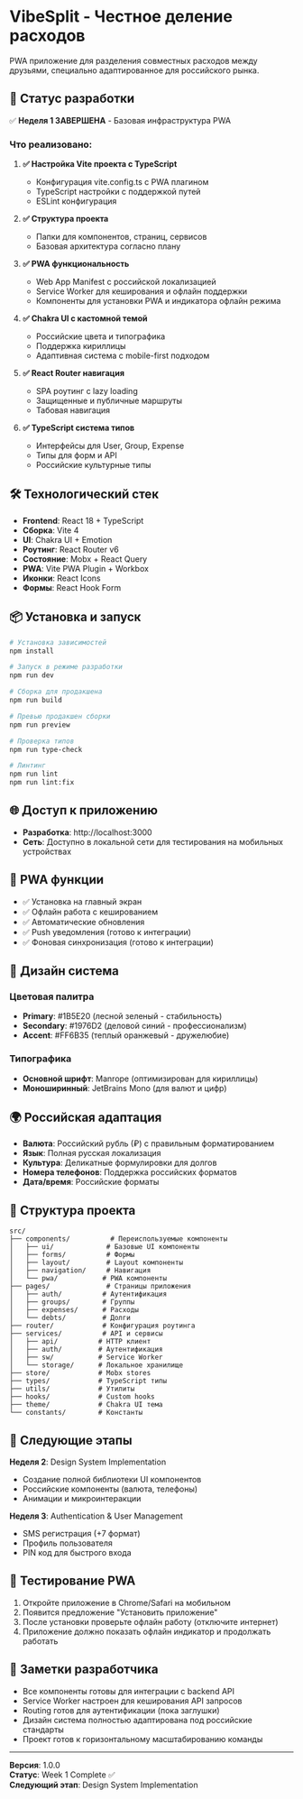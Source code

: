 # VibeSplit - Честное деление расходов

PWA приложение для разделения совместных расходов между друзьями, специально адаптированное для российского рынка.

## 🚀 Статус разработки

✅ **Неделя 1 ЗАВЕРШЕНА** - Базовая инфраструктура PWA

### Что реализовано:

1. **✅ Настройка Vite проекта с TypeScript**
   - Конфигурация vite.config.ts с PWA плагином
   - TypeScript настройки с поддержкой путей
   - ESLint конфигурация

2. **✅ Структура проекта**
   - Папки для компонентов, страниц, сервисов
   - Базовая архитектура согласно плану

3. **✅ PWA функциональность**
   - Web App Manifest с российской локализацией
   - Service Worker для кеширования и офлайн поддержки
   - Компоненты для установки PWA и индикатора офлайн режима

4. **✅ Chakra UI с кастомной темой**
   - Российские цвета и типографика
   - Поддержка кириллицы
   - Адаптивная система с mobile-first подходом

5. **✅ React Router навигация**
   - SPA роутинг с lazy loading
   - Защищенные и публичные маршруты
   - Табовая навигация

6. **✅ TypeScript система типов**
   - Интерфейсы для User, Group, Expense
   - Типы для форм и API
   - Российские культурные типы

## 🛠 Технологический стек

- **Frontend**: React 18 + TypeScript
- **Сборка**: Vite 4
- **UI**: Chakra UI + Emotion
- **Роутинг**: React Router v6
- **Состояние**: Mobx + React Query
- **PWA**: Vite PWA Plugin + Workbox
- **Иконки**: React Icons
- **Формы**: React Hook Form

## 📦 Установка и запуск

```bash
# Установка зависимостей
npm install

# Запуск в режиме разработки
npm run dev

# Сборка для продакшена
npm run build

# Превью продакшен сборки
npm run preview

# Проверка типов
npm run type-check

# Линтинг
npm run lint
npm run lint:fix
```

## 🌐 Доступ к приложению

- **Разработка**: http://localhost:3000
- **Сеть**: Доступно в локальной сети для тестирования на мобильных устройствах

## 📱 PWA функции

- ✅ Установка на главный экран
- ✅ Офлайн работа с кешированием
- ✅ Автоматические обновления
- ✅ Push уведомления (готово к интеграции)
- ✅ Фоновая синхронизация (готово к интеграции)

## 🎨 Дизайн система

### Цветовая палитра
- **Primary**: #1B5E20 (лесной зеленый - стабильность)
- **Secondary**: #1976D2 (деловой синий - профессионализм)
- **Accent**: #FF6B35 (теплый оранжевый - дружелюбие)

### Типографика
- **Основной шрифт**: Manrope (оптимизирован для кириллицы)
- **Моноширинный**: JetBrains Mono (для валют и цифр)

## 🌍 Российская адаптация

- **Валюта**: Российский рубль (₽) с правильным форматированием
- **Язык**: Полная русская локализация
- **Культура**: Деликатные формулировки для долгов
- **Номера телефонов**: Поддержка российских форматов
- **Дата/время**: Российские форматы

## 📂 Структура проекта

```
src/
├── components/          # Переиспользуемые компоненты
│   ├── ui/             # Базовые UI компоненты
│   ├── forms/          # Формы
│   ├── layout/         # Layout компоненты
│   ├── navigation/     # Навигация
│   └── pwa/           # PWA компоненты
├── pages/              # Страницы приложения
│   ├── auth/          # Аутентификация
│   ├── groups/        # Группы
│   ├── expenses/      # Расходы
│   └── debts/         # Долги
├── router/            # Конфигурация роутинга
├── services/          # API и сервисы
│   ├── api/          # HTTP клиент
│   ├── auth/         # Аутентификация
│   ├── sw/           # Service Worker
│   └── storage/      # Локальное хранилище
├── store/            # Mobx stores
├── types/            # TypeScript типы
├── utils/            # Утилиты
├── hooks/            # Custom hooks
├── theme/            # Chakra UI тема
└── constants/        # Константы
```

## 🔄 Следующие этапы

**Неделя 2**: Design System Implementation
- Создание полной библиотеки UI компонентов
- Российские компоненты (валюта, телефоны)
- Анимации и микроинтеракции

**Неделя 3**: Authentication & User Management
- SMS регистрация (+7 формат)
- Профиль пользователя
- PIN код для быстрого входа

## 🧪 Тестирование PWA

1. Откройте приложение в Chrome/Safari на мобильном
2. Появится предложение "Установить приложение"
3. После установки проверьте офлайн работу (отключите интернет)
4. Приложение должно показать офлайн индикатор и продолжать работать

## 📝 Заметки разработчика

- Все компоненты готовы для интеграции с backend API
- Service Worker настроен для кеширования API запросов
- Routing готов для аутентификации (пока заглушки)
- Дизайн система полностью адаптирована под российские стандарты
- Проект готов к горизонтальному масштабированию команды

---

**Версия**: 1.0.0  
**Статус**: Week 1 Complete ✅  
**Следующий этап**: Design System Implementation